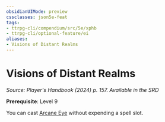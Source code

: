 ```yaml
---
obsidianUIMode: preview
cssclasses: json5e-feat
tags:
- ttrpg-cli/compendium/src/5e/xphb
- ttrpg-cli/optional-feature/ei
aliases:
- Visions of Distant Realms
---
```

# Visions of Distant Realms
*Source: Player's Handbook (2024) p. 157. Available in the <span title='Systems Reference Document (5.2)'>SRD</span>*  

**Prerequisite**: Level 9

You can cast [Arcane Eye](Інструменти%20ДМ/CLI/spells/arcane-eye-xphb.md) without expending a spell slot.